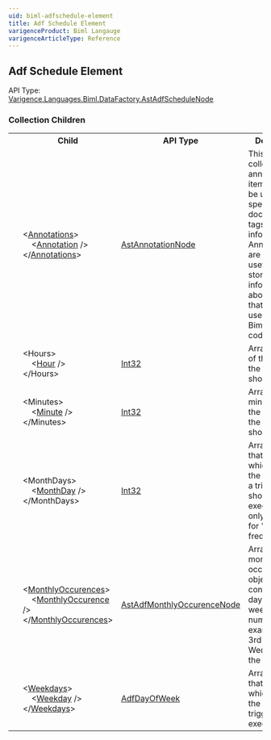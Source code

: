 ```yaml
---
uid: biml-adfschedule-element
title: Adf Schedule Element
varigenceProduct: Biml Langauge
varigenceArticleType: Reference
---
```

## Adf Schedule Element<div class="AssemblyInfoGroup"><div class="CrossReferenceGroup"><div class="CrossReferenceHeader">API Type:</div><div class="CrossReferenceValue"><a href="../api-reference/Varigence.Languages.Biml.DataFactory.AstAdfScheduleNode.html">Varigence.Languages.Biml.DataFactory.AstAdfScheduleNode</a></div></div></div><div class="ChildGroup">### Collection Children<table id="ChildList" class="ChildList"><tbody><tr><th class="ChildIconColumnHeader">&nbsp;</th><th class="ChildNameColumnHeader">Child</th><th class="ChildTypeColumnHeader">API Type</th><th class="ChildSummaryColumnHeader">Description</th></tr><tr class="cd0"><td align="center" class="ChildIcon"><img title="" src="collectionChild.png"><div class="RequiredIcon" title="Required Child"></div><td class="ChildName"><span class="punc">&lt;</span><a href=Varigence.Languages.Biml.AstNode_Annotations.html">Annotations</a><span class="punc">&gt;</span><br />&nbsp;&nbsp;&nbsp;&nbsp;<span class="punc">&lt;</span><a href=Varigence.Languages.Biml.AstAnnotationNode.html">Annotation</a> <span class="punc">/&gt;</span><br /><span class="punc">&lt;/</span><a href=Varigence.Languages.Biml.AstNode_Annotations.html">Annotations</a><span class="punc">&gt;</span></td><td class="ChildType"><a href="../api-reference/Varigence.Languages.Biml.AstAnnotationNode.html">AstAnnotationNode</a></td><td class="ChildSummary"><div class ="SummaryItem">This is a collection of annotation items that can be used to specify documentation, tags, or other information.  Annotations are particularly useful for storing information about nodes that can be used by BimlScript code.</div></td></tr><tr class="cd1"><td align="center" class="ChildIcon"><img title="" src="collectionChild.png"><div class="RequiredIcon" title="Required Child"></div><td class="ChildName"><span class="punc">&lt;</span>Hours<span class="punc">&gt;</span><br />&nbsp;&nbsp;&nbsp;&nbsp;<span class="punc">&lt;</span><a href=https://msdn.microsoft.com/en-us/library/System.Int32.aspx">Hour</a> <span class="punc">/&gt;</span><br /><span class="punc">&lt;/</span>Hours<span class="punc">&gt;</span></td><td class="ChildType"><a href="https://msdn.microsoft.com/en-us/library/System.Int32.aspx">Int32</a></td><td class="ChildSummary"><div class ="SummaryItem">Array of hours of the day that the trigger should run.</div></td></tr><tr class="cd0"><td align="center" class="ChildIcon"><img title="" src="collectionChild.png"><div class="RequiredIcon" title="Required Child"></div><td class="ChildName"><span class="punc">&lt;</span>Minutes<span class="punc">&gt;</span><br />&nbsp;&nbsp;&nbsp;&nbsp;<span class="punc">&lt;</span><a href=https://msdn.microsoft.com/en-us/library/System.Int32.aspx">Minute</a> <span class="punc">/&gt;</span><br /><span class="punc">&lt;/</span>Minutes<span class="punc">&gt;</span></td><td class="ChildType"><a href="https://msdn.microsoft.com/en-us/library/System.Int32.aspx">Int32</a></td><td class="ChildSummary"><div class ="SummaryItem">Array of minutes past the hour that the trigger should run.</div></td></tr><tr class="cd1"><td align="center" class="ChildIcon"><img title="" src="collectionChild.png"><div class="RequiredIcon" title="Required Child"></div><td class="ChildName"><span class="punc">&lt;</span>MonthDays<span class="punc">&gt;</span><br />&nbsp;&nbsp;&nbsp;&nbsp;<span class="punc">&lt;</span><a href=https://msdn.microsoft.com/en-us/library/System.Int32.aspx">MonthDay</a> <span class="punc">/&gt;</span><br /><span class="punc">&lt;/</span>MonthDays<span class="punc">&gt;</span></td><td class="ChildType"><a href="https://msdn.microsoft.com/en-us/library/System.Int32.aspx">Int32</a></td><td class="ChildSummary"><div class ="SummaryItem">Array of values that specifies which days of the month that a trigger should execute. Can only be used for "monthly" frequencies.</div></td></tr><tr class="cd0"><td align="center" class="ChildIcon"><img title="" src="collectionChild.png"><div class="RequiredIcon" title="Required Child"></div><td class="ChildName"><span class="punc">&lt;</span><a href=Varigence.Languages.Biml.DataFactory.AstAdfScheduleNode_MonthlyOccurences.html">MonthlyOccurences</a><span class="punc">&gt;</span><br />&nbsp;&nbsp;&nbsp;&nbsp;<span class="punc">&lt;</span><a href=Varigence.Languages.Biml.DataFactory.AstAdfMonthlyOccurenceNode.html">MonthlyOccurence</a> <span class="punc">/&gt;</span><br /><span class="punc">&lt;/</span><a href=Varigence.Languages.Biml.DataFactory.AstAdfScheduleNode_MonthlyOccurences.html">MonthlyOccurences</a><span class="punc">&gt;</span></td><td class="ChildType"><a href="../api-reference/Varigence.Languages.Biml.DataFactory.AstAdfMonthlyOccurenceNode.html">AstAdfMonthlyOccurenceNode</a></td><td class="ChildSummary"><div class ="SummaryItem">Array of monthly occurence objects that contain both a day of the week and a number. For example the 3rd Wednesday of the month.</div></td></tr><tr class="cd1"><td align="center" class="ChildIcon"><img title="" src="collectionChild.png"><div class="RequiredIcon" title="Required Child"></div><td class="ChildName"><span class="punc">&lt;</span><a href=Varigence.Languages.Biml.DataFactory.AstAdfScheduleNode_Weekdays.html">Weekdays</a><span class="punc">&gt;</span><br />&nbsp;&nbsp;&nbsp;&nbsp;<span class="punc">&lt;</span><a href=Varigence.Languages.Biml.DataFactory.AdfDayOfWeek.html">Weekday</a> <span class="punc">/&gt;</span><br /><span class="punc">&lt;/</span><a href=Varigence.Languages.Biml.DataFactory.AstAdfScheduleNode_Weekdays.html">Weekdays</a><span class="punc">&gt;</span></td><td class="ChildType"><a href="../api-reference/Varigence.Languages.Biml.DataFactory.AdfDayOfWeek.html">AdfDayOfWeek</a></td><td class="ChildSummary"><div class ="SummaryItem">Array of values that specifies which days of the week that a trigger should execute.</div></td></tr></tbody></table></div>